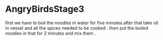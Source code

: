# AngryBirdsStage3
first we have to boil the noodles in water for five minutes.after that take oil in vessel and all the spices needed to be cooked . then put the boiled noodles in that for 2 minutes and mix them .
